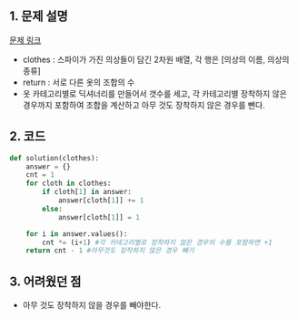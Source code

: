 ## 1. 문제 설명

[문제 링크](https://programmers.co.kr/learn/courses/30/lessons/42578)

- clothes : 스파이가 가진 의상들이 담긴 2차원 배열, 각 행은 [의상의 이름, 의상의 종류]
- return : 서로 다른 옷의 조합의 수
- 옷 카테고리별로 딕셔너리를 만들어서 갯수를 세고, 각 카테고리별 장착하지 않은 경우까지 포함하여 조합을 계산하고 아무 것도 장착하지 않은 경우를 뺀다.

## 2. 코드

```python
def solution(clothes):
    answer = {}
    cnt = 1
    for cloth in clothes:
        if cloth[1] in answer:
            answer[cloth[1]] += 1
        else:
            answer[cloth[1]] = 1

    for i in answer.values():
        cnt *= (i+1) #각 카테고리별로 장착하지 않은 경우의 수를 포함하면 +1
    return cnt - 1 #아무것도 장착하지 않은 경우 빼기
```

## 3. 어려웠던 점

- 아무 것도 장착하지 않을 경우를 빼야한다.
